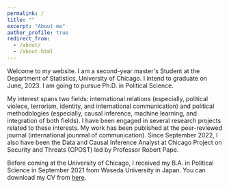 ```yaml
---
permalink: /
title: ""
excerpt: "About me"
author_profile: true
redirect_from: 
  - /about/
  - /about.html
---
```


Welcome to my website. I am a second-year master's Student at the Department of Statistics, University of Chicago. I intend to graduate on June, 2023. I am going to pursue Ph.D. in Political Science.

My interest spans two fields: international relations (especially, political violece, terrorism, identity, and international communication) and political methodologies (especially, causal inference, machine learning, and integration of both fields). I have been engaged in several research projects related to these interests. My work has been published at the peer-reviewed journal (international jounrnal of communication). Since September 2022, I also have been the Data and Causal Inference Analyst at Chicago Project on Security and Threats (CPOST) led by Professor Robert Pape.

Before coming at the University of Chicago, I received my B.A. in Political Science in September 2021 from Waseda University in Japan. You can download my CV from [here](https://k-nakam.github.io/files/CV.pdf).

